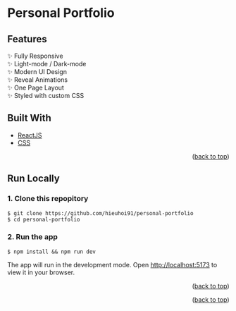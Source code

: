# Personal Portfolio

## Features

✨ Fully Responsive\
✨ Light-mode / Dark-mode\
✨ Modern UI Design\
✨ Reveal Animations\
✨ One Page Layout\
✨ Styled with custom CSS

## Built With

- [ReactJS](https://reactjs.org/)
- [CSS](https://www.w3schools.com/css/)

<p align="right">(<a href="#top">back to top</a>)</p>

## Run Locally

### 1. Clone this repopitory

```
$ git clone https://github.com/hieuhoi91/personal-portfolio
$ cd personal-portfolio
```

### 2. Run the app

```
$ npm install && npm run dev
```

The app will run in the development mode.
Open [http://localhost:5173](http://localhost:5173) to view it in your browser.

<p align="right">(<a href="#top">back to top</a>)</p>

<p align="right">(<a href="#top">back to top</a>)</p>
